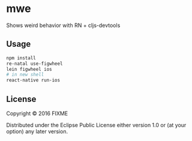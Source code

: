 # mwe
Shows weird behavior with RN + cljs-devtools

## Usage

```sh
npm install
re-natal use-figwheel
lein figwheel ios
# in new shell
react-native run-ios
```

## License

Copyright © 2016 FIXME

Distributed under the Eclipse Public License either version 1.0 or (at
your option) any later version.
